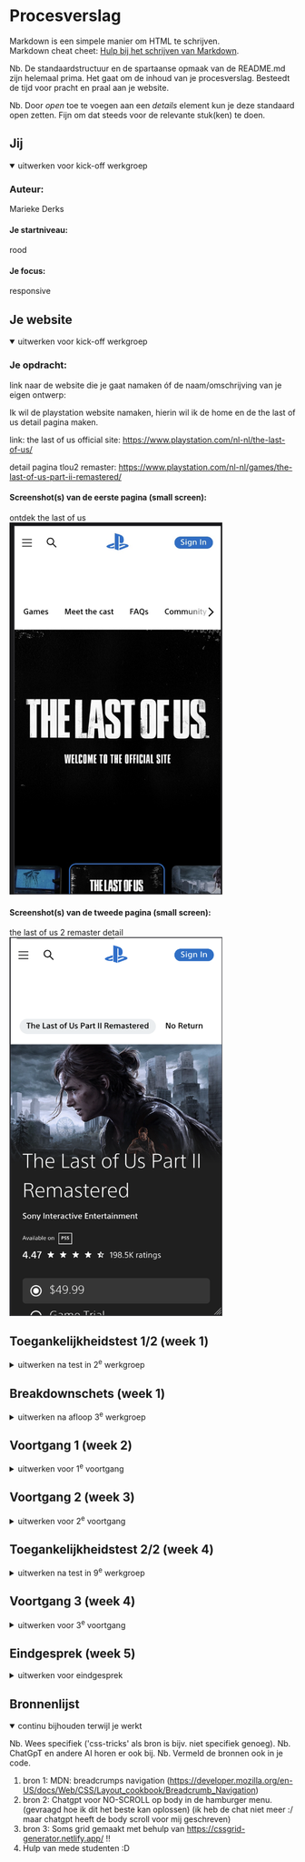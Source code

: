 # Procesverslag
Markdown is een simpele manier om HTML te schrijven.  
Markdown cheat cheet: [Hulp bij het schrijven van Markdown](https://github.com/adam-p/markdown-here/wiki/Markdown-Cheatsheet).

Nb. De standaardstructuur en de spartaanse opmaak van de README.md zijn helemaal prima. Het gaat om de inhoud van je procesverslag. Besteedt de tijd voor pracht en praal aan je website.

Nb. Door *open* toe te voegen aan een *details* element kun je deze standaard open zetten. Fijn om dat steeds voor de relevante stuk(ken) te doen.





## Jij

<details open>
  <summary>uitwerken voor kick-off werkgroep</summary>

  ### Auteur:
  Marieke Derks

  #### Je startniveau:
  rood 

  #### Je focus:
  responsive
 
</details>





## Je website

<details open>
  <summary>uitwerken voor kick-off werkgroep</summary>

  ### Je opdracht:
  link naar de website die je gaat namaken óf de naam/omschrijving van je eigen ontwerp:
  
  Ik wil de playstation website namaken, hierin wil ik de home en de the last of us detail pagina maken.

  link:
  the last of us official site: https://www.playstation.com/nl-nl/the-last-of-us/

  detail pagina tlou2 remaster: https://www.playstation.com/nl-nl/games/the-last-of-us-part-ii-remastered/

  #### Screenshot(s) van de eerste pagina (small screen): 
  ontdek the last of us
  <img src="readme-images/thelastofus_ontdek.jpg" width="375px" alt="pagina rondom de game the last of us">


  #### Screenshot(s) van de tweede pagina (small screen):
  the last of us 2 remaster detail
  <img src="readme-images/detail_thelastofus.png" width="375px" alt="detail pagina van the last of us 2 remaster">
 
</details>



## Toegankelijkheidstest 1/2 (week 1)

<details>
  <summary>uitwerken na test in 2<sup>e</sup> werkgroep</summary>

  ### Bevindingen
  Lijst met je bevindingen die in de test naar voren kwamen:

  Slechte motoriek: getest door vingers vast te binden
  -> Over het algemeen is de website nog steeds te gebruiken als de middelvinger en wijsvinger aan elkaar verbonden zijn.
  -> touchpad is hierin beschikbaar en op mobiel is het vooral scorllen en klikken en op deze wijze wordt je daarin niet veel beperkt.
  -> toetsenbord voor navigatie is ook beschikbaar.

  Spasmes/Parkinsons: 
  -> Muis/touchpad niet goed bruikbaar, dit gaat erg moeizaam. Dit komt vooral van de vele plotselinge bewegingen die je maakt wat er voor zorgt dat het gebruiken van ee muis heel lastig gaat. Een muis is te precies werk.
  -> Verschillende toetsen wel bruikbaar in het navigeren van de website. 
  -> Dit ligt er wel aan hoe heftig de spieren trekken want opgegeven moment was het voor mij vrij lastig om überhaupt te functioneren.
  Dit misschien omdat ik hierin ook geen levenservaring heb.

  Zicht: getest aan de hand van verschillende brilletjes die het zicht beperken
  -> door verschillende brilletjes was de website voor een groot deel nog toegankelijk, de belangrijkste elementen waren over het algemeen nog in beeld.
  ->Er is tekst met laag contrast of onvoldoende vergrotingsopties en kan moeilijk leesbaar zijn.
  -> Kleurenblindheid kan problemen veroorzaken als de kleur de enige manier is om informatie over te brengen.

  Concentratie
  -> De site bevat visueel drukke elementen zoals dynamische afbeeldingen en video's zoals veel carrousels die uit zich zelf bewegen en wisselen van plaatje. 
  -> Geen opties zoals vereenvoudige weergave of 'focusmodus'
  -> De navigatie is een beetje complex door dat je scrolt door een paar opties en de andere website navigatie in een hamburger ziiten (op mobiel).
  

</details>



## Breakdownschets (week 1)

<details>
  <summary>uitwerken na afloop 3<sup>e</sup> werkgroep</summary>

  ### de hele pagina: 
  <img src="readme-images/breakdown-schets1.jpg" width="375px" alt="breakdown van de hele pagina">

  ### de tweede pagina
  <img src="readme-images/breakdown-schets2.jpg" width="375px" alt="breakdown van de tweede pagina">

</details>





## Voortgang 1 (week 2)

<details>
  <summary>uitwerken voor 1<sup>e</sup> voortgang</summary>

  ### Stand van zaken
  Over het algemeen ging het goed met html opzetten van de pagina's. Ik merkte wel in het gesprek dat
  ik soms slordigheids foutjes maakte zoals het vergeten van de header in de body plaatsen. Maar als je het mij vraagt komt dit vooral doordat ik weer even moest opstarten met code. 

  <img src="readme-images/html-nav.png" width="375px" alt="screenshot navigatie code">

  Ook heb ik een paar tips gekregen over hoe ik mijn navigatie kan aanpakken en heb ik dit gelijk toegpast. Namelijk meerdere ul's gebruiken in de navigatie. 


  ### Agenda voor meeting
  samen met je groepje opstellen

  | Marieke        | Berend             | Anko         | Fatima           |
  | ---            | ---                | ---          | ---              |
  | dit bespreken  | en dit             | en ik dit    | en dan ik dat    |
  | en dat ook nog | dit als er tijd is | nog een punt | dit wil ik zeker |
  | ...            | ...                | ...          | ...              |


  ### Verslag van meeting
  hier na afloop snel de uitkomsten van de meeting vastleggen

  - Header in body zetten
  - Gebruik maken van details (nieuwe html tag)
  - Paar kleine detail foutjes in html verbeteren
  - Twee UL's in Navigation maken
  - Kiezen welke micro-interaction je gaat focussen


</details>





## Voortgang 2 (week 3)

<details>
  <summary>uitwerken voor 2<sup>e</sup> voortgang</summary>

  ### Stand van zaken
  Dit gesprek liep prima en heel soepeltjes. Ik heb mijn vragen kunnen stellen en hieruit weer nieuwe inzichten gekregen waarmee ik door kan werken. Ik ben bijna klaar met alle CSS. De tweede pagina heeft nog een paar dingetejs nodig en dan kan ik beginnen aan responsive.


  ### Agenda voor meeting
  samen met je groepje opstellen

  | Marieke        | Berend             | Fatima       | Anko             |
  | ---            | ---                | ---          | ---              |
  | dit bespreken  | en dit             | en ik dit    | en dan ik dat    |
  | en dat ook nog | dit als er tijd is | nog een punt | dit wil ik zeker |
  | ...            | ...                | ...          | ...              |


  -> Efficient css
  -> Waar mag ik classes gebruiken en hoeveel? (sections of body?)
  -> Instagram feed in html
  -> In hoeverre moet ik alles uitwerken
  -> Font gaat niet naar github + sommige plaatjes

  ### Verslag van meeting
  hier na afloop snel de uitkomsten van de meeting vastleggen

  - nav tweede pagina is anders (heeft maar 2 li's)
  - ds-store kan weg 
  - nav button class weghalen
  - Section en articles altijd beginnen met heading en van plaats wisselen met order
  - width in html weg halen
  - goed beargumenteren waarom wel divs en classes
  - 1 carrousel uitwerken en hamburger menu (carrousel in t begin)
  - button hover niet vergeten
  - consistent em en px gebruik? 

</details>





## Toegankelijkheidstest 2/2 (week 4)

<details>
  <summary>uitwerken na test in 9<sup>e</sup> werkgroep</summary>

  ### Bevindingen
  Lijst met je bevindingen die in de test naar voren kwamen (geef ook aan wat er verbeterd is):

  <img src="./readme-images/toegankelijk-1.jpeg">
  <img src="./readme-images/toegankelijk-2.jpeg">
  <img src="./readme-images/toegankelijk-3.jpeg">
  <img src="./readme-images/toegankelijk-4.jpeg">
  <img src="./readme-images/toegankelijk-5.jpeg">

  Over het algemeen moet ik wel zeggen dat ik de eerste keer deze toegankelijkheids lijst bij heel veel punten niet heb begrepen. Hierdoor zijn sommige opties in de eerste test verkeerd aangekruist. 

  Wat ik beter heb gedaan dan de officiele site is het gebruik maken van een semantisch correcte html structuur met de juiste heading elementen, sections en images met alt tributen. Ook heb ik hierin op de juiste manier gebruik gemaakt van button's en linkjes. Bij de officiele site was niet goed te detecteren wat ze daarmee hadden gedaan.
  Ook heb ik dark-mode toegevoegd. Dit is niet aangekruisd bij de tweede test maar des tijds toen ik em invulde had ik deze nog niet. 

</details>





## Voortgang 3 (week 4)

<details>
  <summary>uitwerken voor 3<sup>e</sup> voortgang</summary>

  ### Stand van zaken
  Ik had voor mijn laatste voortgang gesprek veel vraagjes. Alle zijn goed beantwoord waardoor ik mijn website nu goed kan afronden. Ik merk wel dat ondanks ik een heel eind ben, dat er nog wel een paar dingen zijn die ik moet doen. Ik weet niet of ik alle nieuwe tips uiteindelijk kan toepassen vanwege tijdsgebrek maar ik ga hierin mijn best doen!


  ### Agenda voor meeting
  samen met je groepje opstellen

  | student 1      | student 2          | student 3    | student 4        |
  | ---            | ---                | ---          | ---              |
  | dit bespreken  | en dit             | en ik dit    | en dan ik dat    |
  | en dat ook nog | dit als er tijd is | nog een punt | dit wil ik zeker |
  | ...            | ...                | ...          | ...              |

Vragen:
  -> section en articles beginnen met heading & switchen met order??
  -> kan ik < br > gebruiken?
  -> hamburger en dialog genoeg aan micro-interactions?
  -> language reader niet correct?
  -> div gebruiken om de dialog om sluit knopje er boven te zetten? Is dit responsief lief?
  -> is mijn toegankelijkheids test uitgebreid genoeg (?)


  ### Verslag van meeting
  hier na afloop snel de uitkomsten van de meeting vastleggen

  -> Sections en articles hoeven niet te beginnen met header (DONE)
  -> Geen br gebruiken!! Verschillende p elementen toepassen en margin gebruiken! (DONE)
  -> hamburger menu en dialog zijn genoeg qua interacties! (DONE)
  -> transform Y gebruiken op sluit knop -> dialog (overflow: show)
  -> toegankelijkheids test even iets meer voorbeelden geven 
  -> gebruik active states voor buttons en section meet the cast! (hoeft nie verder uitgewerkt)
  -> zo min mogelijk media queries -> maak gebruik van grid auto fit 
  -> picture element gebruiken voor verschillende images op verschillende widths 
  -> tablet formaat verbeteren waar nodig is (min-widt: 756 px?)
  -> Screenshots toegankelijkheid toevoegen in proces verslag!

  andere to-do's:
  - hover states niet vergeten! (DONE)
  - Faq details opleuken (DONE)
  - footer responsive! (DONE)
  - dialogs toevoegen! (DONE)
  - 
  
  - nav fixen tweede pagina (DONE)
  - Darkmode!!! (DONE)
  - responsive 2de pagina (DONE)



</details>





## Eindgesprek (week 5)

<details>
  <summary>uitwerken voor eindgesprek</summary>

  ### Je uitkomst - karakteristiek screenshots:
  <img src="readme-images/screenshot5.png" width="375px" alt="uitomst opdracht 1">



  ### Dit ging goed/Heb ik geleerd: 
  Korte omschrijving met plaatjes

  <img src="readme-images/screenshot1.png" width="375px" alt="top">
  <img src="readme-images/screenshot2.png" width="375px" alt="top">

  Ik heb bij deze opdracht geleerd hoe ik grid kan gebruiken en tegelijkertijd mijn site responsive maak. Ik heb in het eerste jaar altijd een beetje moeite gehad met het positioneren van dingen dus ik heb me in deze opdracht juist heel erg gefocust op dit gebied. Ook wilde ik dolsgraag leren responsive maken omdat ik ook nog nooit in aanraking ben geweest met media queries. Ik vind dat dit voor mijn eerste keer een echte website bouwen met deze nieuwe elementen dat dit me best goed is gelukt en daar ben ik wel trots op.

  ### Dit was lastig/Is niet gelukt:
  Korte omschrijving met plaatjes

  Mijn puntje om in te ontwikkelen is om met structuur te gaan coderen. Ik heb bij dit project best wel vaak ruzie gehad met mijn eigen code omdat ik dan perongeluk elementen aan t overschrijven was etc. Ook had ik vanaf het begin mijn website die ik ging namaken nog beter moeten analyseren omdat ik in eerste instantie soms stappen heb overgeslagen of heb overzien waardoor het lastiger was om die last-minute nog toe te voegen.

  Hierbij heb ik als voorbeeld: het hamburger menu. Deze werkt wel en is te zien op klein formaat. Zodra de width voorbij 1024px gaat zal deze optie verdwijnen. Alleen zouden deze navigatie knoppen wel nog in de nav moeten verschijnen, ik ben dit helemaal vergeten te verwerken en kwam hier op het laatst pas achter. Dit is mij uiteindelijk ook niet meer gelukt. Ik heb het geprobeerd op te lossen in een kopie bestand maar het lukte me niet meer ik zat in tijdsnood. 

  Ik vind dit achteraf gezien wel jammer, ik denk dat dit wel was gelukt als ik dit vanaf het begin had mee bedacht.

  <img src="readme-images/screenshot6.png" width="375px" alt="bummer">

  Ook als ik meer tijd had gehad had ik gebruik willen maken van clamps (ik weet nie zeker of deze hadden geholpen) om mijn fonts op verschillende formaten uitzich aan te late passen. Zo zijn er wel meer dingetjes die ik niet meer heb kunnen verwerken vanwege te weinig tijd. 

</details>





## Bronnenlijst

<details open>
  <summary>continu bijhouden terwijl je werkt</summary>

  Nb. Wees specifiek ('css-tricks' als bron is bijv. niet specifiek genoeg). 
  Nb. ChatGpT en andere AI horen er ook bij.
  Nb. Vermeld de bronnen ook in je code.

  1. bron 1: MDN: breadcrumps navigation (https://developer.mozilla.org/en-US/docs/Web/CSS/Layout_cookbook/Breadcrumb_Navigation)
  2. bron 2: Chatgpt voor NO-SCROLL op body in de hamburger menu. (gevraagd hoe ik dit het beste kan oplossen) (ik heb de chat niet meer :/ maar chatgpt heeft de body scroll voor mij geschreven)
  3. bron 3: Soms grid gemaakt met behulp van https://cssgrid-generator.netlify.app/ !!
  4. Hulp van mede studenten :D

</details>
